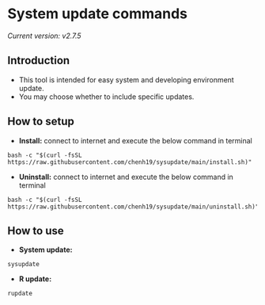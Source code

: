 # System update commands
*Current version: v2.7.5*

## Introduction
- This tool is intended for easy system and developing environment update.
- You may choose whether to include specific updates.

## How to setup
- **Install:** connect to internet and execute the below command in terminal
```
bash -c "$(curl -fsSL https://raw.githubusercontent.com/chenh19/sysupdate/main/install.sh)"
```

- **Uninstall:** connect to internet and execute the below command in terminal  
```
bash -c "$(curl -fsSL https://raw.githubusercontent.com/chenh19/sysupdate/main/uninstall.sh)"
```

## How to use
- **System update:**
```
sysupdate
```

- **R update:**
```
rupdate
```
